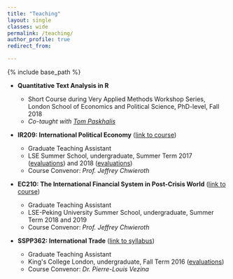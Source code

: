 ```yaml
---
title: "Teaching"
layout: single
classes: wide
permalink: /teaching/
author_profile: true
redirect_from:

---
```


{% include base_path %}

* **Quantitative Text Analysis in R** 
  * Short Course during Very Applied Methods Workshop Series, London School of Economics and Political Science, PhD-level, Fall 2018
  * _Co-taught with [Tom Paskhalis](https://tom.paskhal.is/)_

* **IR209: International Political Economy** ([link to course](https://www.lse.ac.uk/study-at-lse/Summer-Schools/Summer-School/Courses/Secure/International-Relations-Government-and-Society/IR209))
  * Graduate Teaching Assistant
  * LSE Summer School, undergraduate, Summer Term 2017 ([evaluations](https://www.dropbox.com/s/vg3gteah417c5s9/IR209_2017_evaluation_survey%20results_jan_stuckatz.pdf?dl=0)) and 2018 ([evaluations](https://www.dropbox.com/s/azlrzzh0iiumhr5/IR209_2018_evaluation_survey%20results_jan_stuckatz_1.pdf?dl=0))
  * Course Convenor: _Prof. Jeffrey Chwieroth_

* **EC210: The International Financial System in Post-Crisis World** ([link to course](http://www.lse.ac.uk/study-at-lse/Summer-Schools/lse-pku-summer-school/courses/lps-ec210))
  * Graduate Teaching Assistant
  * LSE-Peking University Summer School, undergraduate, Summer Term 2018 and 2019
  * Course Convenor: _Prof. Jeffrey Chwieroth_

* **SSPP362: International Trade** ([link to syllabus](http://pierrelouisvezina.weebly.com/uploads/2/3/4/2/2342194/syllabus_6sspp362__2017.docx))
  * Graduate Teaching Assistant
  * King's College London, undergraduate, Fall Term 2016 ([evaluations](https://www.dropbox.com/s/mn2jzidy10sts47/6SSPP362_International_Trade_2016_evaluations_Jan_Stuckatz.pdf?dl=0))
  * Course Convenor: _Dr. Pierre-Louis Vezina_
